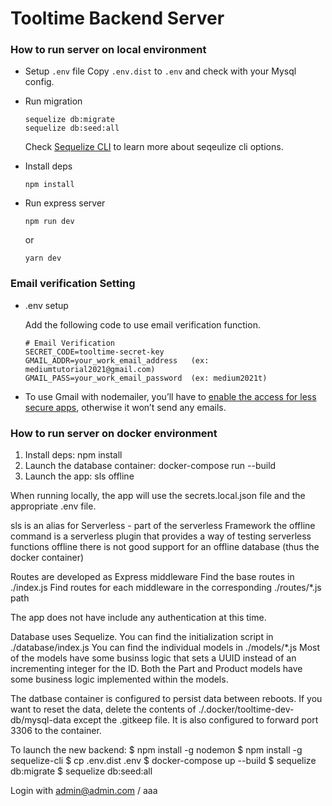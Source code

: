 # Tooltime Backend Server

### How to run server on local environment
- Setup `.env` file
  Copy `.env.dist` to `.env` and check with your Mysql config.
- Run migration
  ```
  sequelize db:migrate
  sequelize db:seed:all
  ```
  Check [Sequelize CLI](https://github.com/sequelize/cli) to learn more about seqeulize cli options.
- Install deps
  ```
  npm install
  ```
- Run express server
  ```
  npm run dev
  ```

  or 
  ```
  yarn dev
  ```

### Email verification Setting
- .env setup

  Add the following code to use email verification function.
  ```
  # Email Verification
  SECRET_CODE=tooltime-secret-key
  GMAIL_ADDR=your_work_email_address   (ex: mediumtutorial2021@gmail.com)
  GMAIL_PASS=your_work_email_password  (ex: medium2021t)
  ```
- To use Gmail with nodemailer, you’ll have to [enable the access for less secure apps](https://www.google.com/settings/security/lesssecureapps), otherwise it won’t send any emails.
  

### How to run server on docker environment
1. Install deps: npm install
2. Launch the database container: docker-compose run --build
3. Launch the app: sls offline

When running locally, the app will use the secrets.local.json file and the appropriate .env file.

sls is an alias for Serverless - part of the serverless Framework
the offline command is a serverless plugin that provides a way of testing serverless functions offline
there is not good support for an offline database (thus the docker container)

Routes are developed as Express middleware
Find the base routes in ./index.js
Find routes for each middleware in the corresponding ./routes/\*.js path

The app does not have include any authentication at this time.

Database uses Sequelize. You can find the initialization script in ./database/index.js
You can find the individual models in ./models/\*.js
Most of the models have some businss logic that sets a UUID instead of an incrementing integer for the ID.
Both the Part and Product models have some business logic implemented within the models.

The datbase container is configured to persist data between reboots. If you want to reset the data, delete the contents of ./.docker/tooltime-dev-db/mysql-data except the .gitkeep file. It is also configured to forward port 3306 to the container.

To launch the new backend:
$ npm install -g nodemon
$ npm install -g sequelize-cli
$ cp .env.dist .env
$ docker-compose up --build
$ sequelize db:migrate
$ sequelize db:seed:all

Login with admin@admin.com / aaa
